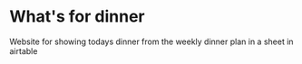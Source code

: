 # What's for dinner 
Website for showing todays dinner from the weekly dinner plan in a sheet in airtable
